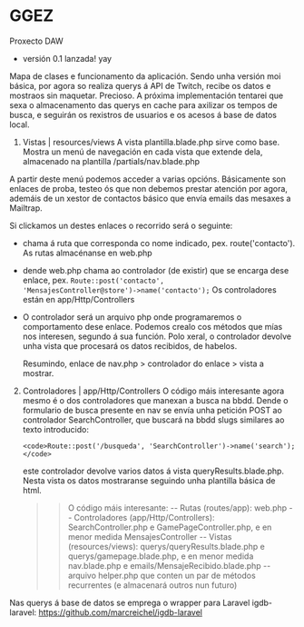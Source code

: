 # GGEZ
Proxecto DAW

+ versión 0.1 lanzada! yay

Mapa de clases e funcionamento da aplicación.
Sendo unha versión moi básica, por agora so realiza querys á API de Twitch, recibe os datos e mostraos sin maquetar. Precioso.
A próxima implementación tentarei que sexa o almacenamento das querys en cache para axilizar os tempos de busca, e seguirán os rexistros de usuarios e os acesos á base de datos local.

1. Vistas | resources/views
A vista  plantilla.blade.php sirve como base. Mostra un menú de navegación en cada vista que extende dela, almacenado na plantilla /partials/nav.blade.php

A partir deste menú podemos acceder a varias opcións. Básicamente son enlaces de proba, testeo ós que non debemos prestar atención por agora, ademáis de un xestor de contactos básico que envía emails das mesaxes a Mailtrap.

Si clickamos un destes enlaces o recorrido será o seguinte:

  + chama á ruta que corresponda co nome indicado, pex. route('contacto'). As rutas almacénanse en web.php
  + dende web.php chama ao controlador (de existir) que se encarga dese enlace, pex. <code>Route::post('contacto', 'MensajesController@store')->name('contacto');</code> Os controladores están en app/Http/Controllers
  + O controlador será un arquivo php onde programaremos o comportamento dese enlace. Podemos crealo cos métodos que mías nos interesen, segundo á sua función.
  Polo xeral, o controlador devolve unha vista que procesará os datos recibidos, de habelos.
  
    Resumindo, enlace de nav.php > controlador do enlace > vista a mostrar.
    
 2. Controladores | app/Http/Controllers
  O código máis interesante agora mesmo é o dos controladores que manexan a busca na bbdd.
  Dende o formulario de busca presente en nav se envía unha petición POST ao controlador SearchController, que buscará na bbdd slugs similares ao texto introducido:
        
        <code>Route::post('/busqueda', 'SearchController')->name('search');</code>
        
      este controlador devolve varios datos á vista queryResults.blade.php. Nesta vista os datos mostraranse seguindo unha plantilla básica de html.
      
      >> O código máis interesante:
        -- Rutas (routes/app): web.php
        -- Controladores (app/Http/Controllers): SearchController.php e GamePageController.php, e en menor medida MensajesController
        -- Vistas (resources/views): querys/queryResults.blade.php e querys/gamepage.blade.php, e en menor medida nav.blade.php e emails/MensajeRecibido.blade.php
        -- arquivo helper.php que conten un par de métodos recurrentes (e almacenará outros nun futuro)
        
  Nas querys á base de datos se emprega o wrapper para Laravel igdb-laravel: https://github.com/marcreichel/igdb-laravel 
      




